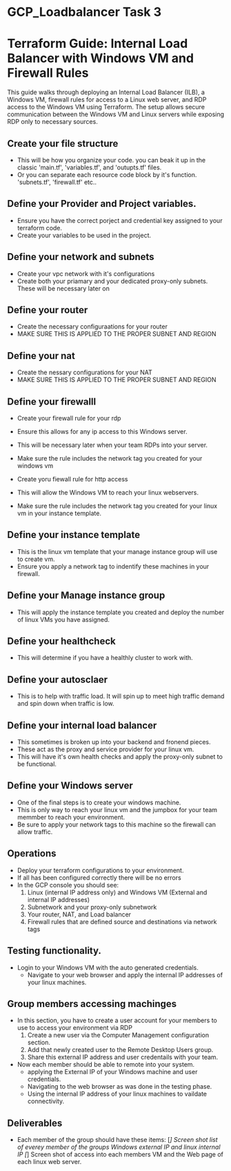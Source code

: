 # GCP_Loadbalancer Task 3

# Terraform Guide: Internal Load Balancer with Windows VM and Firewall Rules


This guide walks through deploying an Internal Load Balancer (ILB), a Windows VM, firewall rules for access to a Linux web server, and RDP access to the Windows VM using Terraform. The setup allows secure communication between the Windows VM and Linux servers while exposing RDP only to necessary sources.

## Create your file structure
- This will be how you organize your code. you can beak it up in the classic 'main.tf', 'variables.tf', and 'outupts.tf' files. 
- Or you can separate each resource code block by it's function. 'subnets.tf', 'firewall.tf' etc..

## Define your Provider and Project variables. 
- Ensure you have the correct porject and credential key assigned to your terraform code. 
- Create your variables to be used in the project.

## Define your network and subnets
- Create your vpc network with it's configurations
- Create both your priamary and your dedicated proxy-only subnets. These will be necessary later on

## Define your router
- Create the necessary configuraations for your router
- MAKE SURE THIS IS APPLIED TO THE PROPER SUBNET AND REGION

## Define your nat
- Create the nessary configurations for your NAT
- MAKE SURE THIS IS APPLIED TO THE PROPER SUBNET AND REGION 

## Define your firewalll
- Create your firewall rule for your rdp
 - Ensure this allows for any ip access to this Windows server. 
 - This will be necessary later when your team RDPs into your server. 
 - Make sure the rule includes the network tag you created for your windows vm

- Create yoru fiewall rule for http access
 - This will allow the Windows VM to reach your linux webservers. 
 - Make sure the rule includes the network tag you created for your linux vm in your instance template. 

 ## Define your instance template
 - This is the linux vm template that your manage instance group will use to create vm. 
  - Ensure you apply a network tag to indentify these machines in your firewall. 

## Define your Manage instance group
- This will apply the instance template you created and deploy the number of linux VMs you have assigned. 

## Define your healthcheck
- This will determine if you have a healthly cluster to work with. 

## Define your autosclaer
- This is to help with traffic load. It will spin up to meet high traffic demand and spin down when traffic is low. 

## Define your internal load balancer
- This sometimes is broken up into your backend and fronend pieces. 
 - These act as the proxy and service provider for your linux vm. 
 - This will have it's own health checks and apply the proxy-only subnet to be functional. 

## Define your Windows server
- One of the final steps is to create your windows machine. 
 - This is only way to reach your linux vm and the jumpbox for your team memmber to reach your environment. 
 - Be sure to apply your network tags to this machine so the firewall can allow traffic. 


 ## Operations
 - Deploy your terraform configurations to your environment. 
 - If all has been configured correctly there will be no errors
 - In the GCP console you should see:
     1. Linux (internal IP address only) and Windows VM (External and internal IP addresses)
     2. Subnetwork and your proxy-only subnetwork
     3. Your router, NAT, and Load balancer
     4. Firewall rules that are defined source and destinations via network tags

## Testing functionality.
- Login to your Windows VM with the auto generated credentials. 
  - Navigate to your web browser and apply the internal IP addresses of your linux machines. 

## Group members accessing machinges
- In this section, you have to create a user account for your members to use to access your environment via RDP
    1. Create a new user via the Computer Management configuration section. 
    2. Add that newly created user to the Remote Desktop Users group. 
    3. Share this external IP address and user credentails with your team.
- Now each member should be able to remote into your system. 
    - applying the External IP of your Windows machine and user credentials. 
    - Navigating to the web browser as was done in the testing phase. 
    - Using the internal IP address of your linux machines to vaildate connectivity. 

## Deliverables
- Each member of the group should have these items:
    [*] Screen shot list of everey member of the groups Windows external IP and linux internal IP
    [*] Screen shot of access into each members VM and the Web page of each linux web server. 